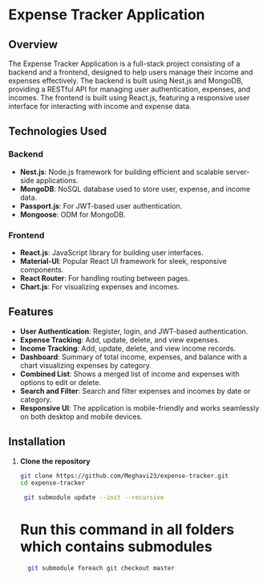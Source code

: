 # Expense Tracker Application

## Overview
The Expense Tracker Application is a full-stack project consisting of a backend and a frontend, designed to help users manage their income and expenses effectively. The backend is built using Nest.js and MongoDB, providing a RESTful API for managing user authentication, expenses, and incomes. The frontend is built using React.js, featuring a responsive user interface for interacting with income and expense data.

## Technologies Used
### Backend
- **Nest.js**: Node.js framework for building efficient and scalable server-side applications.
- **MongoDB**: NoSQL database used to store user, expense, and income data.
- **Passport.js**: For JWT-based user authentication.
- **Mongoose**: ODM for MongoDB.

### Frontend
- **React.js**: JavaScript library for building user interfaces.
- **Material-UI**: Popular React UI framework for sleek, responsive components.
- **React Router**: For handling routing between pages.
- **Chart.js**: For visualizing expenses and incomes.

## Features
- **User Authentication**: Register, login, and JWT-based authentication.
- **Expense Tracking**: Add, update, delete, and view expenses.
- **Income Tracking**: Add, update, delete, and view income records.
- **Dashboard**: Summary of total income, expenses, and balance with a chart visualizing expenses by category.
- **Combined List**: Shows a merged list of income and expenses with options to edit or delete.
- **Search and Filter**: Search and filter expenses and incomes by date or category.
- **Responsive UI**: The application is mobile-friendly and works seamlessly on both desktop and mobile devices.

## Installation

1. **Clone the repository**
   ```bash
   git clone https://github.com/Meghavi23/expense-tracker.git
   cd expense-tracker
   ```
   ```bash
    git submodule update --init --recursive
    ```
    # Run this command in all folders which contains submodules
    ```bash
      git submodule foreach git checkout master
     ```

